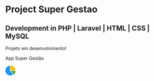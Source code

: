 # Project Super Gestao

## Development in PHP | Laravel | HTML | CSS | MySQL

Projeto em desenvolvimento!

App Super Gestão

![App Super Gestao](app_super_gestao\public\img\logo.png)